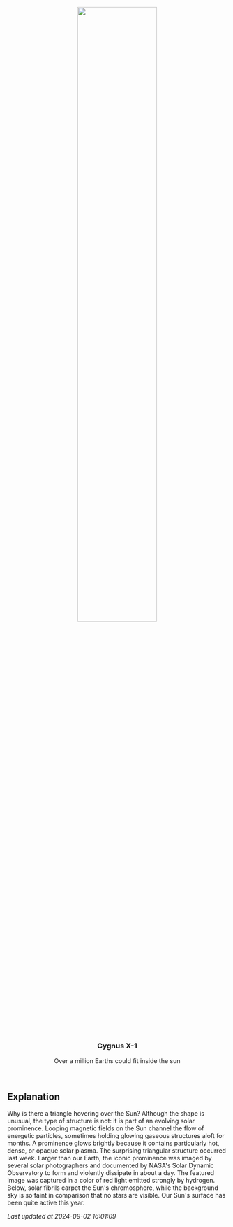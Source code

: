 <p align='center'>
    <img src='https://apod.nasa.gov/apod/image/2409/SunTriangle_Vanoni_960.jpg' width='60%' />
    <h3 align="center">Cygnus X-1</h3>
    <p align="center">Over a million Earths could fit inside the sun</p>
</p>
<br/>

Explanation
--
Why is there a triangle hovering over the Sun?  Although the shape is unusual, the type of structure is not: it is part of an evolving solar prominence.  Looping magnetic fields on the Sun channel the flow of energetic particles, sometimes holding glowing gaseous structures aloft for months.  A prominence glows brightly because it contains particularly hot, dense, or opaque solar plasma. The surprising triangular structure occurred last week. Larger than our Earth, the iconic prominence was imaged by several solar photographers and documented by NASA's Solar Dynamic Observatory to form and violently dissipate in about a day. The featured image was captured in a color of red light emitted strongly by hydrogen.  Below, solar fibrils carpet the Sun's chromosphere, while the background sky is so faint in comparison that no stars are visible.  Our Sun's surface has been quite active this year.


*Last updated at 2024-09-02 16:01:09*
